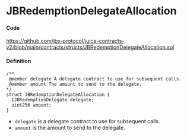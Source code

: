 # JBRedemptionDelegateAllocation

#### Code

https://github.com/jbx-protocol/juice-contracts-v2/blob/main/contracts/structs/JBRedemptionDelegateAllocation.sol

#### Definition

```
/** 
 @member delegate A delegate contract to use for subsequent calls.
 @member amount The amount to send to the delegate.
*/
struct JBRedemptionDelegateAllocation {
  IJBRedemptionDelegate delegate;
  uint256 amount;
}
```

* `delegate` is a delegate contract to use for subsequent calls.
* `amount` is the amount to send to the delegate.